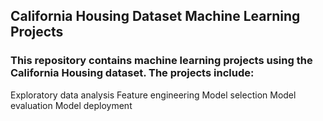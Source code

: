 ## California Housing Dataset Machine Learning Projects

### This repository contains machine learning projects using the California Housing dataset. The projects include:

Exploratory data analysis
Feature engineering
Model selection
Model evaluation
Model deployment
